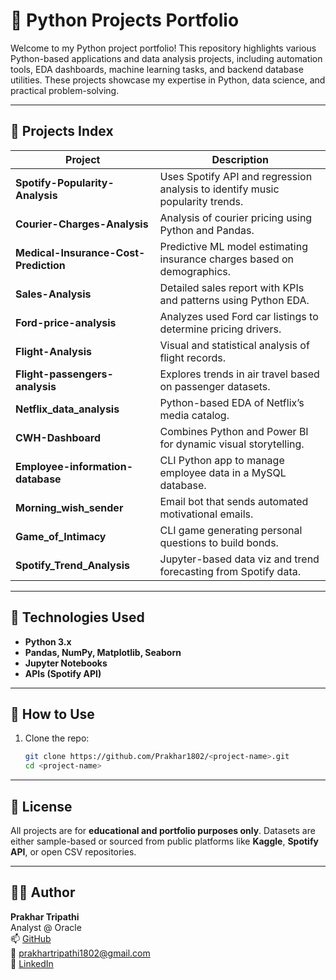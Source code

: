 # 🐍 Python Projects Portfolio

Welcome to my Python project portfolio! This repository highlights various Python-based applications and data analysis projects, including automation tools, EDA dashboards, machine learning tasks, and backend database utilities. These projects showcase my expertise in Python, data science, and practical problem-solving.

---

## 📂 Projects Index

| Project | Description |
|--------|-------------|
| **Spotify-Popularity-Analysis** | Uses Spotify API and regression analysis to identify music popularity trends. |
| **Courier-Charges-Analysis** | Analysis of courier pricing using Python and Pandas. |
| **Medical-Insurance-Cost-Prediction** | Predictive ML model estimating insurance charges based on demographics. |
| **Sales-Analysis** | Detailed sales report with KPIs and patterns using Python EDA. |
| **Ford-price-analysis** | Analyzes used Ford car listings to determine pricing drivers. |
| **Flight-Analysis** | Visual and statistical analysis of flight records. |
| **Flight-passengers-analysis** | Explores trends in air travel based on passenger datasets. |
| **Netflix_data_analysis** | Python-based EDA of Netflix’s media catalog. |
| **CWH-Dashboard** | Combines Python and Power BI for dynamic visual storytelling. |
| **Employee-information-database** | CLI Python app to manage employee data in a MySQL database. |
| **Morning_wish_sender** | Email bot that sends automated motivational emails. |
| **Game_of_Intimacy** | CLI game generating personal questions to build bonds. |
| **Spotify_Trend_Analysis** | Jupyter-based data viz and trend forecasting from Spotify data. |

---

## 🧰 Technologies Used

- **Python 3.x**
- **Pandas, NumPy, Matplotlib, Seaborn**
- **Jupyter Notebooks**
- **APIs (Spotify API)**

---

## 📌 How to Use

1. Clone the repo:
   ```bash
   git clone https://github.com/Prakhar1802/<project-name>.git
   cd <project-name>

---

## 📄 License

All projects are for **educational and portfolio purposes only**. Datasets are either sample-based or sourced from public platforms like **Kaggle**, **Spotify API**, or open CSV repositories.

---

## 👨‍💻 Author

**Prakhar Tripathi**  
Analyst @ Oracle  
📫 [GitHub](https://github.com/Prakhar1802)  
📩 prakhartripathi1802@gmail.com  
🔗 [LinkedIn](https://www.linkedin.com/in/prakhartripathi1802/)

   
